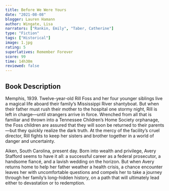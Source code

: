 ```yaml
---
title: Before We Were Yours
date: "2021-08-08"
blogger: Lauren Hamann
author: Wingate, Lisa
narrators: ["Rankin, Emily", "Taber, Catherine"]
type: "Fiction"
tags: ["Historical"]
image: 1.jpg
rating: 5
superlatives: Remember Forever
score: 99
time: 14h30m
reviewed: false
---
```


## Book Description

Memphis, 1939. Twelve-year-old Rill Foss and her four younger siblings live a magical life aboard their family’s Mississippi River shantyboat. But when their father must rush their mother to the hospital one stormy night, Rill is left in charge—until strangers arrive in force. Wrenched from all that is familiar and thrown into a Tennessee Children’s Home Society orphanage, the Foss children are assured that they will soon be returned to their parents—but they quickly realize the dark truth. At the mercy of the facility’s cruel director, Rill fights to keep her sisters and brother together in a world of danger and uncertainty.

Aiken, South Carolina, present day. Born into wealth and privilege, Avery Stafford seems to have it all: a successful career as a federal prosecutor, a handsome fiancé, and a lavish wedding on the horizon. But when Avery returns home to help her father weather a health crisis, a chance encounter leaves her with uncomfortable questions and compels her to take a journey through her family’s long-hidden history, on a path that will ultimately lead either to devastation or to redemption.
